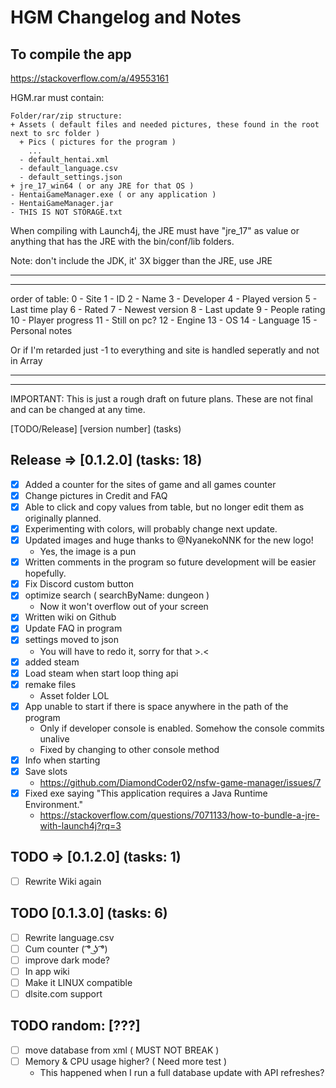# HGM Changelog and Notes

## To compile the app

<https://stackoverflow.com/a/49553161>

HGM.rar must contain:

```text
Folder/rar/zip structure:
+ Assets ( default files and needed pictures, these found in the root next to src folder )
  + Pics ( pictures for the program )
    ...
  - default_hentai.xml
  - default_language.csv
  - default_settings.json
+ jre_17_win64 ( or any JRE for that OS )
- HentaiGameManager.exe ( or any application )
- HentaiGameManager.jar 
- THIS IS NOT STORAGE.txt
```

When compiling with Launch4j, the JRE must have "jre_17" as value or anything that has the JRE with the bin/conf/lib folders.

Note: don't include the JDK, it' 3X bigger than the JRE, use JRE

---
---

order of table:
0 - Site
1 - ID
2 - Name
3 - Developer
4 - Played version
5 - Last time play
6 - Rated
7 - Newest version
8 - Last update
9 - People rating
10 - Player progress
11 - Still on pc?
12 - Engine
13 - OS
14 - Language
15 - Personal notes

Or if I'm retarded just -1 to everything and site is handled seperatly and not in Array

---
---

IMPORTANT:
This is just a rough draft on future plans.
These are not final and can be changed at any time.

[TODO/Release] [version number] (tasks)

## Release => [0.1.2.0] (tasks: 18)

- [x] Added a counter for the sites of game and all games counter
- [x] Change pictures in Credit and FAQ
- [x] Able to click and copy values from table, but no longer edit them as originally planned.
- [x] Experimenting with colors, will probably change next update.
- [x] Updated images and huge thanks to @NyanekoNNK for the new logo!
  - Yes, the image is a pun
- [x] Written comments in the program so future development will be easier hopefully.
- [x] Fix Discord custom button
- [x] optimize search ( searchByName: dungeon )
  - Now it won't overflow out of your screen
- [x] Written wiki on Github
- [x] Update FAQ in program
- [x] settings moved to json
  - You will have to redo it, sorry for that >.<
- [x] added steam
- [x] Load steam when start loop thing api
- [x] remake files
  - Asset folder LOL
- [x] App unable to start if there is space anywhere in the path of the program
  - Only if developer console is enabled. Somehow the console commits unalive
  - Fixed by changing to other console method
- [x] Info when starting
- [x] Save slots
  - <https://github.com/DiamondCoder02/nsfw-game-manager/issues/7>
- [x] Fixed exe saying "This application requires a Java Runtime Environment."
  - <https://stackoverflow.com/questions/7071133/how-to-bundle-a-jre-with-launch4j?rq=3>

## TODO => [0.1.2.0] (tasks: 1)

- [ ] Rewrite Wiki again

## TODO [0.1.3.0] (tasks: 6)

- [ ] Rewrite language.csv
- [ ] Cum counter ( ͡° ͜ʖ ͡°)
- [ ] improve dark mode?
- [ ] In app wiki
- [ ] Make it LINUX compatible
- [ ] dlsite.com support

## TODO random: [???]

- [ ] move database from xml ( MUST NOT BREAK )
- [ ] Memory & CPU usage higher? ( Need more test )
  - This happened when I run a full database update with API refreshes?
